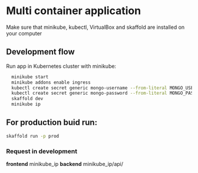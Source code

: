# Multi container application
Make sure that minikube, kubectl, VirtualBox  and skaffold are installed on your computer

  ## Development flow
  Run app in Kubernetes cluster with minikube:
  ```bash
    minikube start
    minikube addons enable ingress
    kubectl create secret generic mongo-username --from-literal MONGO_USERNAME=shol
    kubectl create secret generic mongo-password --from-literal MONGO_PASSWORD=12345678
    skaffold dev
    minikube ip
  ```

  ## For production buid run:
  ```bash
  skaffold run -p prod
  ```

  ### Request in development
  **frontend** minikube_ip
  **backend** minikube_ip/api/
